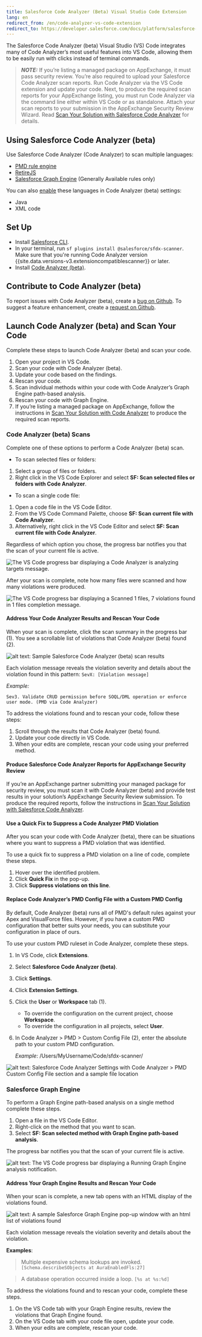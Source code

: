 ```yaml
---
title: Salesforce Code Analyzer (Beta) Visual Studio Code Extension 
lang: en
redirect_from: /en/code-analyzer-vs-code-extension
redirect_to: https://developer.salesforce.com/docs/platform/salesforce-code-analyzer/guide/code-analyzer-vs-code-extension.html
---
```


The Salesforce Code Analyzer (beta) Visual Studio (VS) Code integrates many of Code Analyzer’s most useful features into VS Code, allowing them to be easily run with clicks instead of terminal commands.

> **_NOTE:_** If you’re listing a managed package on AppExchange, it must pass security review. You’re also required to upload your Salesforce Code Analyzer scan reports. Run Code Analyzer via the VS Code extension and update your code. Next, to produce the required scan reports for your AppExchange listing, you must run Code Analyzer via the command line either within VS Code or as standalone. Attach your scan reports to your submission in the AppExchange Security Review Wizard. Read [Scan Your Solution with Salesforce Code Analyzer](https://developer.salesforce.com/docs/atlas.en-us.packagingGuide.meta/packagingGuide/security_review_code_analyzer_scan.htm) for details.

## Using Salesforce Code Analyzer (beta)

Use Salesforce Code Analyzer (Code Analyzer) to scan multiple languages:

* [PMD rule engine](https://pmd.github.io/)
* [RetireJS](https://retirejs.github.io/retire.js/)
* [Salesforce Graph Engine](./en/v3.x/salesforce-graph-engine/introduction/) (Generally Available rules only)

You can also [enable](./en/v3.x/faq/#q-how-do-i-enable-engine-xs-default-rules-for-language-y) these languages in Code Analyzer (beta) settings:

* Java
* XML code

## Set Up

* Install [Salesforce CLI](https://developer.salesforce.com/docs/atlas.en-us.sfdx_setup.meta/sfdx_setup/sfdx_setup_install_cli.htm).
* In your terminal, run `sf plugins install @salesforce/sfdx-scanner`. Make sure that you're running Code Analyzer version {{site.data.versions-v3.extensioncompatiblescanner}} or later.
* Install [Code Analyzer (beta)](https://marketplace.visualstudio.com/items?itemName=salesforce.sfdx-code-analyzer-vscode).

## Contribute to Code Analyzer (beta)

To report issues with Code Analyzer (beta), create a [bug on Github](https://github.com/forcedotcom/sfdx-code-analyzer-vscode/issues/new?assignees=&labels=&projects=&template=bug_report.md&title=%5BBUG%5D). To suggest a feature enhancement, create a [request on Github](https://github.com/forcedotcom/sfdx-code-analyzer-vscode/issues/new?assignees=&labels=&projects=&template=feature_request.md&title=%5BFeature+Request%5D).

## Launch Code Analyzer (beta) and Scan Your Code

Complete these steps to launch Code Analyzer (beta) and scan your code.

1. Open your project in VS Code.
2. Scan your code with Code Analyzer (beta).
3. Update your code based on the findings.
4. Rescan your code. 
5. Scan individual methods within your code with Code Analyzer’s Graph Engine path-based analysis. 
6. Rescan your code with Graph Engine.
7. If you’re listing a managed package on AppExchange, follow the instructions in [Scan Your Solution with Code Analyzer](https://developer.salesforce.com/docs/atlas.en-us.packagingGuide.meta/packagingGuide/security_review_code_analyzer_scan.htm) to produce the required scan reports.

### Code Analyzer (beta) Scans

Complete one of these options to perform a Code Analyzer (beta) scan.

* To scan selected files or folders:

1. Select a group of files or folders.
2. Right click in the VS Code Explorer and select **SF: Scan selected files or folders with Code Analyzer**.

* To scan a single code file:

1. Open a code file in the VS Code Editor.
2. From the VS Code Command Palette, choose **SF: Scan current file with Code Analyzer**.
3. Alternatively, right click in the VS Code Editor and select **SF: Scan current file with Code Analyzer**.

Regardless of which option you chose, the progress bar notifies you that the scan of your current file is active.

![The VS Code progress bar displaying a Code Analyzer is analyzing targets message.](./assets/images/vscode-images/AnalyzingTargets.png)

After your scan is complete, note how many files were scanned and how many violations were produced.

![The VS Code progress bar displaying a Scanned 1 files, 7 violations found in 1 files completion message.](./assets/images/vscode-images/CodeAnalyzerViolationsProgressBar.png)

#### Address Your Code Analyzer Results and Rescan Your Code

When your scan is complete, click the scan summary in the progress bar (1). You see a scrollable list of violations that Code Analyzer (beta) found (2).

![alt text: Sample Salesforce Code Analyzer (beta) scan results](./assets/images/vscode-images/ScanSummary.png)

Each violation message reveals the violation severity and details about the violation found in this pattern: `SevX: [Violation message]`

*Example:*

```Sev3. Validate CRUD permission before SOQL/DML operation or enforce user mode. (PMD via Code Analyzer)```

To address the violations found and to rescan your code, follow these steps:

1. Scroll through the results that Code Analyzer (beta) found.
2. Update your code directly in VS Code.
3. When your edits are complete, rescan your code using your preferred method.

#### Produce Salesforce Code Analyzer Reports for AppExchange Security Review

If you’re an AppExchange partner submitting your managed package for security review, you must scan it with Code Analyzer (beta) and provide test results in your solution’s AppExchange Security Review submission. To produce the required reports, follow the instructions in [Scan Your Solution with Salesforce Code Analyzer](https://developer.salesforce.com/docs/atlas.en-us.244.0.packagingGuide.meta/packagingGuide/security_review_code_analyzer_scan.htm).

#### Use a Quick Fix to Suppress a Code Analyzer PMD Violation

After you scan your code with Code Analyzer (beta), there can be situations where you want to suppress a PMD violation that was identified. 

To use a quick fix to suppress a PMD violation on a line of code, complete these steps.

1. Hover over the identified problem.
2. Click **Quick Fix** in the pop-up.
3. Click **Suppress violations on this line**.

#### Replace Code Analyzer’s PMD Config File with a Custom PMD Config

By default, Code Analyzer (beta) runs all of PMD's default rules against your Apex and VisualForce files. However, if you have a custom PMD configuration that better suits your needs, you can substitute your configuration in place of ours.

To use your custom PMD ruleset in Code Analyzer, complete these steps.

1. In VS Code, click **Extensions**.
2. Select **Salesforce Code Analyzer (beta)**.
3. Click **Settings**.
4. Click **Extension Settings**. 
5. Click the **User** or **Workspace** tab (1).

	* To override the configuration on the current project, choose **Workspace**.
	* To override the configuration in all projects, select **User**.

6. In Code Analyzer > PMD > Custom Config File (2), enter the absolute path to your custom PMD configuration.

	*Example*: /Users/MyUsername/Code/sfdx-scanner/

![alt text: Salesforce Code Analyzer Settings with Code Analyzer > PMD Custom Config File section and a sample file location](./assets/images/vscode-images/SettingsTwoBubbles.png)

### Salesforce Graph Engine

To perform a Graph Engine path-based analysis on a single method complete these steps.

1. Open a file in the VS Code Editor.
2. Right-click on the method that you want to scan.
3. Select **SF: Scan selected method with Graph Engine path-based analysis**.

The progress bar notifies you that the scan of your current file is active.

![alt text: The VS Code progress bar displaying a Running Graph Engine analysis notification.](./assets/images/vscode-images/GraphEngineRunningAnalysis.png)

#### Address Your Graph Engine Results and Rescan Your Code

When your scan is complete, a new tab opens with an HTML display of the violations found.

![alt text: A sample Salesforce Graph Engine pop-up window with an html list of violations found](./assets/images/vscode-images/GraphEngineResultsBlur.png)

Each violation message reveals the violation severity and details about the violation.

**Examples**:

> Multiple expensive schema lookups are invoked. `[Schema.describeSObjects at AuraEnabledFls:27]`

> A database operation occurred inside a loop. `[%s at %s:%d]`

To address the violations found and to rescan your code, complete these steps.

1. On the VS Code tab with your Graph Engine results, review the violations that Graph Engine found.
2. On the VS Code tab with your code file open, update your code.
3. When your edits are complete, rescan your code.
